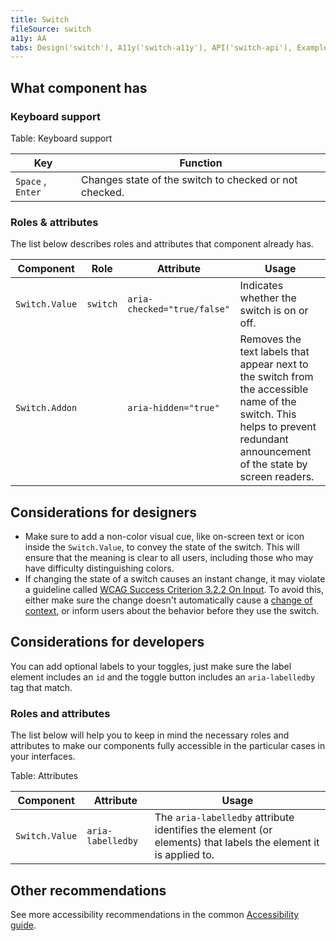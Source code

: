 ```yaml
---
title: Switch
fileSource: switch
a11y: AA
tabs: Design('switch'), A11y('switch-a11y'), API('switch-api'), Example('switch-code'), Changelog('switch-changelog')
---
```


## What component has

### Keyboard support

Table: Keyboard support

| Key               | Function                                               |
| ----------------- | ------------------------------------------------------ |
| `Space` , `Enter` | Changes state of the switch to checked or not checked. |

### Roles & attributes

The list below describes roles and attributes that component already has.

| Component      | Role     | Attribute                   | Usage                                                                                                                                                                       |
| -------------- | -------- | --------------------------- | --------------------------------------------------------------------------------------------------------------------------------------------------------------------------- |
| `Switch.Value` | `switch` | `aria-checked="true/false"` | Indicates whether the switch is on or off.                                                                                                                                  |
| `Switch.Addon` |          | `aria-hidden="true"`        | Removes the text labels that appear next to the switch from the accessible name of the switch. This helps to prevent redundant announcement of the state by screen readers. |

## Considerations for designers

- Make sure to add a non-color visual cue, like on-screen text or icon inside the `Switch.Value`, to convey the state of the switch. This will ensure that the meaning is clear to all users, including those who may have difficulty distinguishing colors.
- If changing the state of a switch causes an instant change, it may violate a guideline called [WCAG Success Criterion 3.2.2 On Input](https://www.w3.org/WAI/WCAG21/Understanding/on-input.html). To avoid this, either make sure the change doesn't automatically cause a [change of context](https://www.w3.org/WAI/WCAG21/Understanding/on-input.html#dfn-changes-of-context), or inform users about the behavior before they use the switch.

## Considerations for developers

You can add optional labels to your toggles, just make sure the label element includes an `id` and the toggle button includes an `aria-labelledby` tag that match.

### Roles and attributes

The list below will help you to keep in mind the necessary roles and attributes to make our components fully accessible in the particular cases in your interfaces.

Table: Attributes

| Component      | Attribute         | Usage                                                                                                          |
| -------------- | ----------------- | -------------------------------------------------------------------------------------------------------------- |
| `Switch.Value` | `aria-labelledby` | The `aria-labelledby` attribute identifies the element (or elements) that labels the element it is applied to. |

## Other recommendations

See more accessibility recommendations in the common [Accessibility guide](/core-principles/a11y/a11y).

<!--@include: ./switch-a11y-report.md-->
